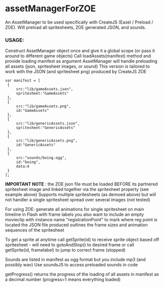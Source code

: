 # assetManagerForZOE
An AssetManager to be used specifically with CreateJS (Easel / Preload / ZOE). Will preload all spritesheets, ZOE generated JSON, and sounds.

### USAGE:
Construct AssetManager object once and give it a global scope (or pass it around to different game objects)
Call loadAssets(manifest) method and provide loading manifest as argument
AssetManager will handle preloading all assets (json, spritesheet images, or sound)
This version is tailored to work with the JSON (and spritesheet png) produced by CreateJS ZOE

```
var manifest = [
 {
     src:"lib/gameAssets.json",
     spritesheet:"GameAssets"
 },
 {
     src:"lib/gameAssets.png",
     id:"GameAssets"
 },
 {
     src:"lib/genericAssets.json",
     spritesheet:"GenericAssets"
 },
 {
     src:"lib/genericAssets.png",
     id:"GenericAssets"
 },
 {
     src:"sounds/boing.ogg",
     id:"boing",
     data:4
 }
];
```

**IMPORTANT NOTE** : the ZOE json file must be loaded BEFORE its partnered spritesheet image and linked together via the spritesheet property (see example above)
Supports multiple spritesheets (as demoed above) but will not handler a single spritesheet spread over several images (not tested)

For using ZOE:
generate all animations for single spritesheet on main timeline in Flash with frame labels
you also want to include an empty movieclip with instance name "registrationPoint" to mark where reg point is located
the JSON file produced outlines the frame sizes and animation sequences of the spritesheet

To get a sprite at anytime call getSprite(id) to receive sprite object based off spritesheet - will need to gotoAndStop() to desired frame
or call getSprite(id, framelabel) to jump to correct frame (stopped)

Sounds are listed in manifest as ogg format but you include mp3 (and possibly wav)
Use soundsJS to access preloaded sounds in code

getProgress() returns the progress of the loading of all assets in manifest as a decimal number (progress=1 means everything loaded)